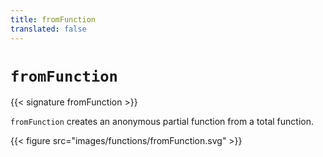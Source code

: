```yaml
---
title: fromFunction
translated: false
---
```


# `fromFunction`

{{< signature fromFunction >}}

`fromFunction` creates an anonymous partial function from a total function.

{{< figure src="images/functions/fromFunction.svg" >}}
